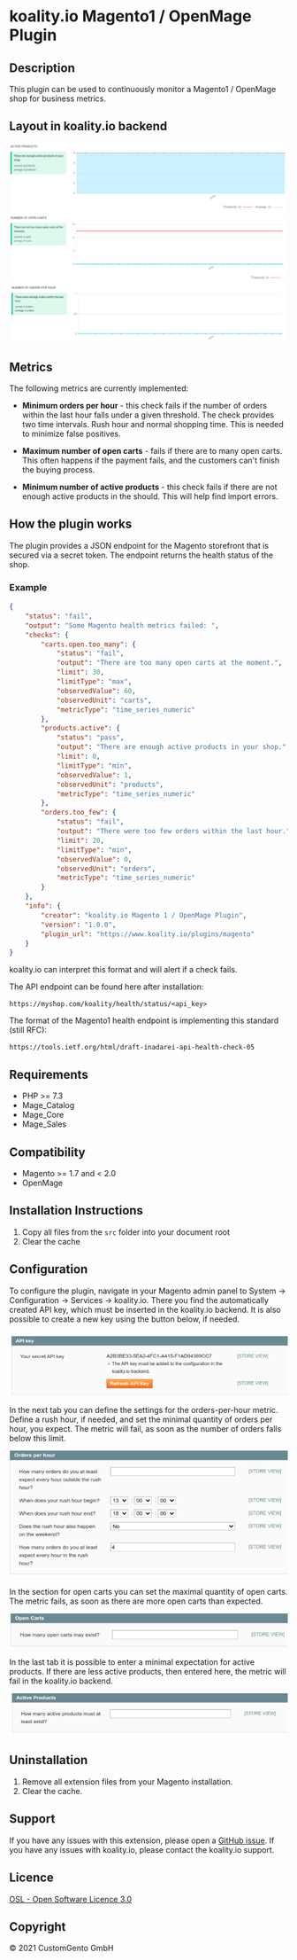 
# koality.io Magento1 / OpenMage Plugin
## Description
This plugin can be used to continuously monitor a Magento1 / OpenMage shop for business metrics.

## Layout in koality.io backend
![Active products](images/active_products.png "Active products")
![Open carts](images/open_carts.png "Open carts")
![Orders per hour](images/orders_per_hour.png "Orders per hour")

## Metrics

The following metrics are currently implemented:

- **Minimum orders per hour** - this check fails if the number of orders within the last hour falls under a given threshold. The check provides two time intervals. Rush hour and normal shopping time. This is needed to minimize false positives.


- **Maximum number of open carts** - fails if there are to many open carts. This often happens if the payment fails, and the customers can't finish the buying process.


- **Minimum number of active products** - this check fails if there are not enough active products in the should. This will help find import errors.

## How the plugin works

The plugin provides a JSON endpoint for the Magento storefront that is secured via a secret token. The endpoint returns the health status of the shop.

### Example
```json
{
    "status": "fail",
    "output": "Some Magento health metrics failed: ",
    "checks": {
        "carts.open.too_many": {
            "status": "fail",
            "output": "There are too many open carts at the moment.",
            "limit": 30,
            "limitType": "max",
            "observedValue": 60,
            "observedUnit": "carts",
            "metricType": "time_series_numeric"
        },
        "products.active": {
            "status": "pass",
            "output": "There are enough active products in your shop.",
            "limit": 0,
            "limitType": "min",
            "observedValue": 1,
            "observedUnit": "products",
            "metricType": "time_series_numeric"
        },
        "orders.too_few": {
            "status": "fail",
            "output": "There were too few orders within the last hour.",
            "limit": 20,
            "limitType": "min",
            "observedValue": 0,
            "observedUnit": "orders",
            "metricType": "time_series_numeric"
        }
    },
    "info": {
        "creator": "koality.io Magento 1 / OpenMage Plugin",
        "version": "1.0.0",
        "plugin_url": "https://www.koality.io/plugins/magento"
    }
}
```

koality.io can interpret this format and will alert if a check fails.

The API endpoint can be found here after installation:
```
https://myshop.com/koality/health/status/<api_key>
```

The format of the Magento1 health endpoint is implementing this standard (still RFC):
```
https://tools.ietf.org/html/draft-inadarei-api-health-check-05
```
## Requirements
- PHP >= 7.3
- Mage_Catalog
- Mage_Core
- Mage_Sales

## Compatibility
- Magento >= 1.7 and < 2.0
- OpenMage

## Installation Instructions
1. Copy all files from the `src` folder into your document root
2. Clear the cache

## Configuration

To configure the plugin, navigate in your Magento admin panel to System -> Configuration -> Services -> koality.io.
There you find the automatically created API key, which must be inserted in the koality.io backend. It is also possible to create a new key using the button below, if needed.

![API key configuration](images/api_key_config.png "API key configuration")


In the next tab you can define the settings for the orders-per-hour metric.
Define a rush hour, if needed, and set the minimal quantity of orders per hour, you expect.
The metric will fail, as soon as the number of orders falls below this limit.

![Orders per hour config](images/orders_per_hour_config.png "Orders per hour config")


In the section for open carts you can set the maximal quantity of open carts. The metric fails, as soon as there are more open carts than expected.

![Open carts config](images/open_carts_config.png "Open carts config")


In the last tab it is possible to enter a minimal expectation for active products.
If there are less active products, then entered here, the metric will fail in the koality.io backend.

![Active products config](images/active_products_config.png "Active products config")

## Uninstallation
1. Remove all extension files from your Magento installation.
2. Clear the cache.

## Support
If you have any issues with this extension, please open a [GitHub issue](https://github.com/customgento/module-koality-m1/issues/new). If you have any issues with koality.io, please contact the koality.io support.

## Licence
[OSL - Open Software Licence 3.0](https://opensource.org/licenses/osl-3.0.php)

## Copyright
© 2021 CustomGento GmbH
